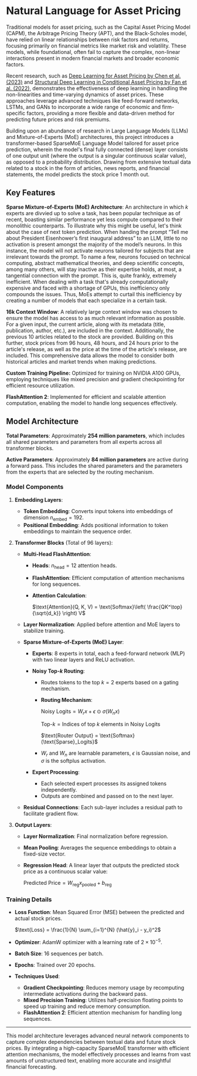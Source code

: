 # Natural Language for Asset Pricing

Traditional models for asset pricing, such as the Capital Asset Pricing Model (CAPM), the Arbitrage Pricing Theory (APT), and the Black-Scholes model, have relied on linear relationships between risk factors and returns, focusing primarily on financial metrics like market risk and volatility. These models, while foundational, often fail to capture the complex, non-linear interactions present in modern financial markets and broader economic factors.

Recent research, such as [Deep Learning for Asset Pricing by Chen et al. (2023)](https://arxiv.org/abs/1904.00745) and [Structural Deep Learning in Conditional Asset Pricing by Fan et al. (2022)](https://papers.ssrn.com/sol3/papers.cfm?abstract_id=4117882), demonstrates the effectiveness of deep learning in handling the non-linearities and time-varying dynamics of asset prices. These approaches leverage advanced techniques like feed-forward networks, LSTMs, and GANs to incorporate a wide range of economic and firm-specific factors, providing a more flexible and data-driven method for predicting future prices and risk premiums.

Building upon an abundance of research in Large Language Models (LLMs) and Mixture-of-Experts (MoE) architectures, this project introduces a transformer-based SparseMoE Language Model tailored for asset price prediction, wherein the model's final fully connected (dense) layer consists of one output unit (where the output is a singular continuous scalar value), as opposed to a probability distribution. Drawing from extensive textual data related to a stock in the form of articles, news reports, and financial statements, the model predicts the stock price 1 month out.

## Key Features

**Sparse Mixture-of-Experts (MoE) Architecture**: An architecture in which $k$ experts are divvied up to solve a task, has been popular technique as of recent, boasting similar performance yet less compute compared to their monolithic counterparts. To illustrate why this might be useful, let's think about the case of next token prediction. When handing the prompt “Tell me about President Eisenhower’s first inaugural address” to an LLM, little to no activation is present amongst the majority of the model’s neurons. In this instance, the model will not activate neurons tailored for subjects that are irrelevant towards the prompt. To name a few, neurons focused on technical computing, abstract mathematical theories, and deep scientific concepts, among many others, will stay inactive as their expertise holds, at most, a tangential connection with the prompt. This is, quite frankly, extremely inefficient. When dealing with a task that's already computationally expensive and faced with a shortage of GPUs, this inefficiency only compounds the issues. Thus, MoEs attempt to curtail this inefficiency by creating a number of models that each specialize in a certain task.

**16k Context Window**: A relatively large context window was chosen to ensure the model has access to as much relevant information as possible. For a given input, the current article, along with its metadata (title, publication, author, etc.), are included in the context. Additionally, the previous 10 articles related to the stock are provided. Building on this further, stock prices from 96 hours, 48 hours, and 24 hours prior to the article's release, as well as the price at the time of the article's release, are included. This comprehensive data allows the model to consider both historical articles and market trends when making predictions.

**Custom Training Pipeline:** Optimized for training on NVIDIA A100 GPUs, employing techniques like mixed precision and gradient checkpointing for efficient resource utilization.

**FlashAttention 2**: Implemented for efficient and scalable attention computation, enabling the model to handle long sequences effectively.

## Model Architecture

**Total Parameters**: Approximately **254 million parameters**, which includes all shared parameters and parameters from all experts across all transformer blocks.

**Active Parameters**: Approximately **84 million parameters** are active during a forward pass. This includes the shared parameters and the parameters from the experts that are selected by the routing mechanism.

### Model Components

1. **Embedding Layers**:
   - **Token Embedding**: Converts input tokens into embeddings of dimension $n_{\text{embed}} = 192$.
   - **Positional Embedding**: Adds positional information to token embeddings to maintain the sequence order.

2. **Transformer Blocks** (Total of 96 layers):
   - **Multi-Head FlashAttention**:
     - **Heads**: $n_{\text{head}} = 12$ attention heads.
     - **FlashAttention**: Efficient computation of attention mechanisms for long sequences.
     - **Attention Calculation**:

        $\text{Attention}(Q, K, V) = \text{Softmax}\left( \frac{QK^\top}{\sqrt{d_k}} \right) V$

   - **Layer Normalization**: Applied before attention and MoE layers to stabilize training.

   - **Sparse Mixture-of-Experts (MoE) Layer**:
     - **Experts**: 8 experts in total, each a feed-forward network (MLP) with two linear layers and ReLU activation.
     - **Noisy Top-$k$ Routing**:
       - Routes tokens to the top $k = 2$ experts based on a gating mechanism.
       - **Routing Mechanism**:
    
         $\text{Noisy Logits} = W_r x + \epsilon \odot \sigma(W_n x)$

         $\text{Top-}k = \text{Indices of top } k \text{ elements in Noisy Logits}$
         
         $\text{Router Output} = \text{Softmax}(\text{Sparse}_Logits}$

       - $W_r$ and $W_n$ are learnable parameters, $\epsilon$ is Gaussian noise, and $\sigma$ is the softplus activation.

     - **Expert Processing**:
       - Each selected expert processes its assigned tokens independently.
       - Outputs are combined and passed on to the next layer.

   - **Residual Connections**: Each sub-layer includes a residual path to facilitate gradient flow.

2. **Output Layers**:
   - **Layer Normalization**: Final normalization before regression.
   - **Mean Pooling**: Averages the sequence embeddings to obtain a fixed-size vector.
   - **Regression Head**: A linear layer that outputs the predicted stock price as a continuous scalar value:

     $\text{Predicted Price} = W_{\text{reg}} x_{\text{pooled}} + b_{\text{reg}}$

### Training Details

- **Loss Function**: Mean Squared Error (MSE) between the predicted and actual stock prices.

  $\text{Loss} = \frac{1}{N} \sum_{i=1}^{N} (\hat{y}_i - y_i)^2$

- **Optimizer**: AdamW optimizer with a learning rate of $2 \times 10^{-5}$.

- **Batch Size**: 16 sequences per batch.

- **Epochs**: Trained over 20 epochs.

- **Techniques Used**:
  - **Gradient Checkpointing**: Reduces memory usage by recomputing intermediate activations during the backward pass.
  - **Mixed Precision Training**: Utilizes half-precision floating points to speed up training and reduce memory consumption.
  - **FlashAttention 2**: Efficient attention mechanism for handling long sequences.

---

This model architecture leverages advanced neural network components to capture complex dependencies between textual data and future stock prices. By integrating a high-capacity SparseMoE transformer with efficient attention mechanisms, the model effectively processes and learns from vast amounts of unstructured text, enabling more accurate and insightful financial forecasting.
